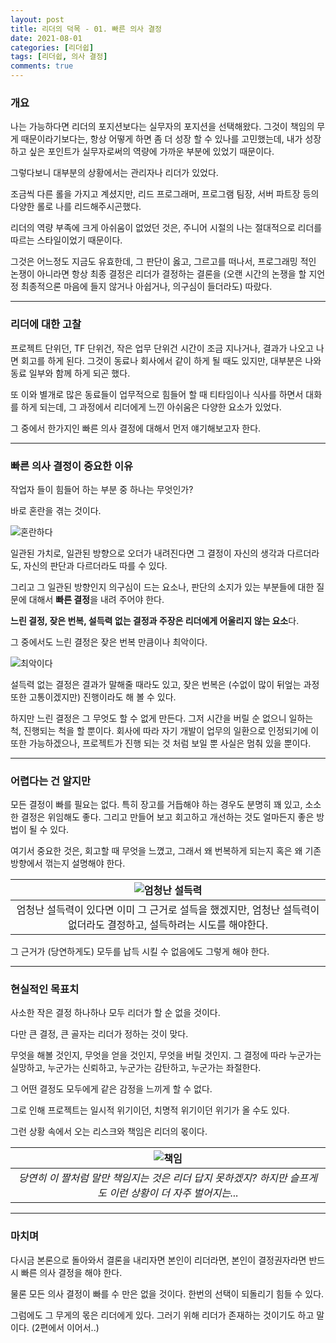 ```yaml
---
layout: post
title: 리더의 덕목 - 01. 빠른 의사 결정
date: 2021-08-01
categories: [리더쉽]
tags: [리더쉽, 의사 결정]
comments: true
---
```


### 개요

나는 가능하다면 리더의 포지션보다는 실무자의 포지션을 선택해왔다. 그것이 책임의 무게 때문이라기보다는, 항상 어떻게 하면 좀 더 성장 할 수 있나를 고민했는데, 내가 성장하고 싶은 포인트가 실무자로써의 역량에 가까운 부분에 있었기 때문이다.

그렇다보니 대부분의 상황에서는 관리자나 리더가 있었다.

조금씩 다른 롤을 가지고 계셨지만, 리드 프로그래머, 프로그램 팀장, 서버 파트장 등의 다양한 롤로 나를 리드해주시곤했다.

리더의 역량 부족에 크게 아쉬움이 없었던 것은, 주니어 시절의 나는 절대적으로 리더를 따르는 스타일이었기 때문이다.

그것은 어느정도 지금도 유효한데, 그 판단이 옳고, 그르고를 떠나서, 프로그래밍 적인 논쟁이 아니라면 항상 최종 결정은 리더가 결정하는 결론을 (오랜 시간의 논쟁을 할 지언정 최종적으론 마음에 들지 않거나 아쉽거나, 의구심이 들더라도) 따랐다.

---

### 리더에 대한 고찰

프로젝트 단위던, TF 단위건, 작은 업무 단위건 시간이 조금 지나거나, 결과가 나오고 나면 회고를 하게 된다. 그것이 동료나 회사에서 같이 하게 될 때도 있지만, 대부분은 나와 동료 일부와 함께 하게 되곤 했다.

또 이와 별개로 많은 동료들이 업무적으로 힘들어 할 때 티타임이나 식사를 하면서 대화를 하게 되는데, 그 과정에서 리더에게 느낀 아쉬움은 다양한 요소가 있었다.

그 중에서 한가지인 빠른 의사 결정에 대해서 먼저 얘기해보고자 한다.

---

### 빠른 의사 결정이 중요한 이유

작업자 들이 힘들어 하는 부분 중 하나는 무엇인가?

바로 혼란을 겪는 것이다.

![혼란하다](../..../../blog/img/2021/confuse.jpg)

일관된 가치로, 일관된 방향으로 오더가 내려진다면 그 결정이 자신의 생각과 다르더라도, 자신의 판단과 다르더라도 따를 수 있다.

그리고 그 일관된 방향인지 의구심이 드는 요소나, 판단의 소지가 있는 부분들에 대한 질문에 대해서  **빠른 결정**을 내려 주어야 한다.

**느린 결정, 잦은 번복, 설득력 없는 결정과 주장은 리더에게 어울리지 않는 요소**다.

그 중에서도 느린 결정은 잦은 번복 만큼이나 최악이다.

![최악이다](../..../../blog/img/2021/worst.jpg)

설득력 없는 결정은 결과가 말해줄 때라도 있고, 잦은 번복은 (수없이 많이 뒤엎는 과정 또한 고통이겠지만) 진행이라도 해 볼 수 있다.

하지만 느린 결정은 그 무엇도 할 수 없게 만든다. 그저 시간을 버릴 순 없으니 일하는 척, 진행되는 척을 할 뿐이다. 회사에 따라 자기 개발이 업무의 일환으로 인정되기에 이 또한 가능하겠으나, 프로젝트가 진행 되는 것 처럼 보일 뿐 사실은 멈춰 있을 뿐이다.

---

### 어렵다는 건 알지만

모든 결정이 빠를 필요는 없다. 특히 장고를 거듭해야 하는 경우도 분명히 꽤 있고, 소소한 결정은 위임해도 좋다. 그리고 만들어 보고 회고하고 개선하는 것도 얼마든지 좋은 방법이 될 수 있다.

여기서 중요한 것은, 회고할 때 무엇을 느꼈고, 그래서 왜 번복하게 되는지 혹은 왜 기존 방향에서 꺾는지 설명해야 한다.

| ![엄청난 설득력](../..../../blog/img/2021/persuasive_power.jpg) |
|:--:| 
| 엄청난 설득력이 있다면 이미 그 근거로 설득을 했겠지만, 엄청난 설득력이 없더라도 결정하고, 설득하려는 시도를 해야한다. |

그 근거가 (당연하게도) 모두를 납득 시킬 수 없음에도 그렇게 해야 한다.

---

### 현실적인 목표치

사소한 작은 결정 하나하나 모두 리더가 할 순 없을 것이다.

다만 큰 결정, 큰 골자는 리더가 정하는 것이 맞다.

무엇을 해볼 것인지, 무엇을 얻을 것인지, 무엇을 버릴 것인지. 그 결정에 따라 누군가는 실망하고, 누군가는 신뢰하고, 누군가는 감탄하고, 누군가는 좌절한다.

그 어떤 결정도 모두에게 같은 감정을 느끼게 할 수 없다. 

그로 인해 프로젝트는 일시적 위기이던, 치명적 위기이던 위기가 올 수도 있다. 

그런 상황 속에서 오는 리스크와 책임은 리더의 몫이다.

| ![책임](../..../../blog/img/2021/responsibility.jpg) |
|:--:| 
| *당연히 이 짤처럼 말만 책임지는 것은 리더 답지 못하겠지? 하지만 슬프게도 이런 상황이 더 자주 벌어지는...* |

---

### 마치며

다시금 본론으로 돌아와서 결론을 내리자면 본인이 리더라면, 본인이 결정권자라면 반드시 빠른 의사 결정을 해야 한다.

물론 모든 의사 결정이 빠를 수 만은 없을 것이다. 한번의 선택이 되돌리기 힘들 수 있다.

그럼에도 그 무게의 몫은 리더에게 있다. 그러기 위해 리더가 존재하는 것이기도 하고 말이다. (2편에서 이어서..)
